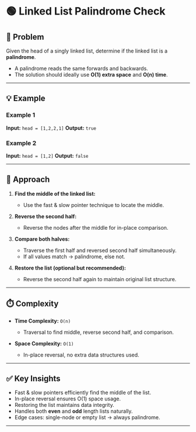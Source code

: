 # 🟢 Linked List Palindrome Check

## 📌 Problem

Given the head of a singly linked list, determine if the linked list is a **palindrome**.

* A palindrome reads the same forwards and backwards.
* The solution should ideally use **O(1) extra space** and **O(n) time**.

---

## 💡 Example

### Example 1

**Input:** `head = [1,2,2,1]`
**Output:** `true`

### Example 2

**Input:** `head = [1,2]`
**Output:** `false`

---

## 🧠 Approach

1. **Find the middle of the linked list:**

   * Use the fast & slow pointer technique to locate the middle.

2. **Reverse the second half:**

   * Reverse the nodes after the middle for in-place comparison.

3. **Compare both halves:**

   * Traverse the first half and reversed second half simultaneously.
   * If all values match → palindrome, else not.

4. **Restore the list (optional but recommended):**

   * Reverse the second half again to maintain original list structure.

---

## ⏱️ Complexity

* **Time Complexity:** `O(n)`

  * Traversal to find middle, reverse second half, and comparison.

* **Space Complexity:** `O(1)`

  * In-place reversal, no extra data structures used.

---

## ✅ Key Insights

* Fast & slow pointers efficiently find the middle of the list.
* In-place reversal ensures O(1) space usage.
* Restoring the list maintains data integrity.
* Handles both **even** and **odd** length lists naturally.
* Edge cases: single-node or empty list → always palindrome.

---
